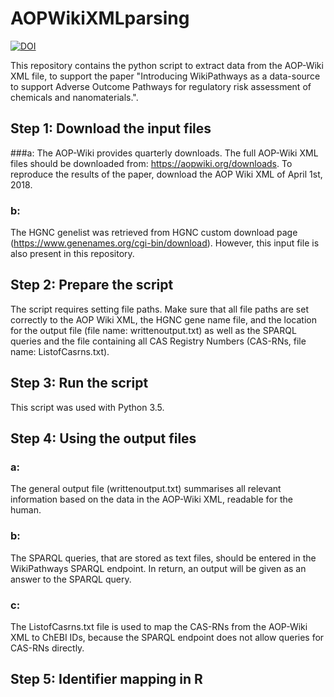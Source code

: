 # AOPWikiXMLparsing
[![DOI](https://zenodo.org/badge/139583189.svg)](https://zenodo.org/badge/latestdoi/139583189)

This repository contains the python script to extract data from the AOP-Wiki XML file, to support the paper "Introducing WikiPathways as a data-source to support Adverse Outcome Pathways for regulatory risk assessment of chemicals and nanomaterials.".

## Step 1: Download the input files

###a: 
The AOP-Wiki provides quarterly downloads. The full AOP-Wiki XML files should be downloaded from: https://aopwiki.org/downloads. To reproduce the results of the paper, download the AOP Wiki XML of April 1st, 2018.
### b: 
The HGNC genelist was retrieved from HGNC custom download page (https://www.genenames.org/cgi-bin/download). However, this input file is also present in this repository.

## Step 2: Prepare the script

The script requires setting file paths. Make sure that all file paths are set correctly to the AOP Wiki XML, the HGNC gene name file, and the location for the output file (file name: writtenoutput.txt) as well as the SPARQL queries and the file containing all CAS Registry Numbers (CAS-RNs, file name: ListofCasrns.txt).

## Step 3: Run the script

This script was used with Python 3.5.

## Step 4: Using the output files

### a: 
The general output file (writtenoutput.txt) summarises all relevant information based on the data in the AOP-Wiki XML, readable for the human. 
### b: 
The SPARQL queries, that are stored as text files, should be entered in the WikiPathways SPARQL endpoint. In return, an output will be given as an answer to the SPARQL query.
### c: 
The ListofCasrns.txt file is used to map the CAS-RNs from the AOP-Wiki XML to ChEBI IDs, because the SPARQL endpoint does not allow queries for CAS-RNs directly.

## Step 5: Identifier mapping in R


